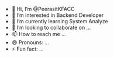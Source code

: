 - 👋 Hi, I’m @PeerasitKFACC
- 👀 I’m interested in Backend Developer
- 🌱 I’m currently learning System Analyze
- 💞️ I’m looking to collaborate on ...
- 📫 How to reach me ...
- 😄 Pronouns: ...
- ⚡ Fun fact: ...

<!---
PeerasitKFACC/PeerasitKFACC is a ✨ special ✨ repository because its `README.md` (this file) appears on your GitHub profile.
You can click the Preview link to take a look at your changes.
--->
